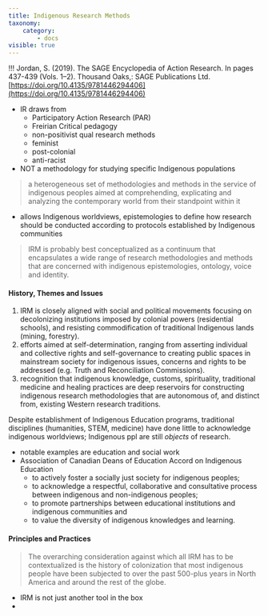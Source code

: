 ```yaml
---
title: Indigenous Research Methods
taxonomy:
    category:
        - docs
visible: true
---
```


!!! Jordan, S. (2019). The SAGE Encyclopedia of Action Research. In pages 437-439 (Vols. 1–2). Thousand Oaks,: SAGE Publications Ltd. [https://doi.org/10.4135/9781446294406](https://doi.org/10.4135/9781446294406)

- IR draws from
  - Participatory Action Research (PAR)
  - Freirian Critical pedagogy
  - non-positivist qual research methods
  - feminist
  - post-colonial
  - anti-racist
- NOT a methodology for studying specific Indigenous populations

> a heterogeneous set of methodologies and methods in the service of indigenous peoples aimed at comprehending, explicating and analyzing the contemporary world from their standpoint within it

- allows Indigenous worldviews, epistemologies to define how research should be conducted according to protocols established by Indigenous communities

> IRM is probably best conceptualized as a continuum that encapsulates a wide range of research methodologies and methods that are concerned with indigenous epistemologies, ontology, voice and identity.

#### History, Themes and Issues

1. IRM is closely aligned with social and political movements focusing on decolonizing institutions imposed by colonial powers (residential schools), and resisting commodification of traditional Indigenous lands (mining, forestry).
2.  efforts aimed at self-determination, ranging from asserting individual and collective rights and self-governance to creating public spaces in mainstream society for indigenous issues, concerns and rights to be addressed (e.g. Truth and Reconciliation Commissions).
3. recognition that indigenous knowledge, customs, spirituality, traditional medicine and healing practices are deep reservoirs for constructing indigenous research methodologies that are autonomous of, and distinct from, existing Western research traditions.

Despite establishment of Indigenous Education programs, traditional disciplines (humanities, STEM, medicine) have done little to acknowledge indigenous worldviews; Indigenous ppl are still *objects* of research.
- notable examples are education and social work
- Association of Canadian Deans of Education Accord on Indigenous Education
  - to actively foster a socially just society for indigenous peoples;
  - to acknowledge a respectful, collaborative and consultative process between indigenous and non-indigenous peoples;
  - to promote partnerships between educational institutions and indigenous communities and
  - to value the diversity of indigenous knowledges and learning.

#### Principles and Practices

> The overarching consideration against which all IRM has to be contextualized is the history of colonization that most indigenous people have been subjected to over the past 500-plus years in North America and around the rest of the globe.
- IRM is not just another tool in the box
-
